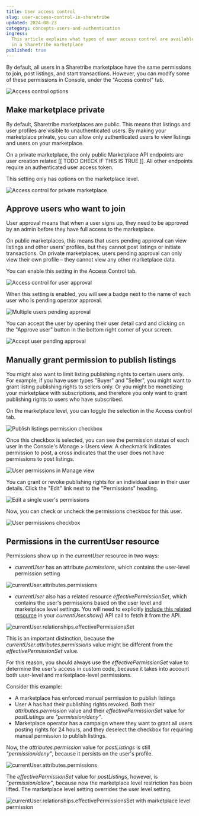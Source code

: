 ```yaml
---
title: User access control
slug: user-access-control-in-sharetribe
updated: 2024-08-23
category: concepts-users-and-authentication
ingress:
  This article explains what types of user access control are available
  in a Sharetribe marketplace
published: true
---
```


By default, all users in a Sharetribe marketplace have the same
permissions to join, post listings, and start transactions. However, you
can modify some of these permissions in Console, under the "Access
control" tab.

![Access control options](./access_control_blank.png)

## Make marketplace private

By default, Sharetribe marketplaces are public. This means that listings
and user profiles are visible to unauthenticated users. By making your
marketplace private, you can allow only authenticated users to view
listings and users on your marketplace.

On a private marketplace, the only public Marketplace API endpoints are
user creation related [[ TODO CHECK IF THIS IS TRUE ]]. All other
endpoints require an authenticated user access token.

This setting only has options on the marketplace level.

![Access control for private marketplace](./access_control_private_marketplace.png)

## Approve users who want to join

User approval means that when a user signs up, they need to be approved
by an admin before they have full access to the marketplace.

On public marketplaces, this means that users pending approval can view
listings and other users' profiles, but they cannot post listings or
initiate transactions. On private marketplaces, users pending approval
can only view their own profile – they cannot view any other marketplace
data.

You can enable this setting in the Access Control tab.

![Access control for user approval](./access_control_user_approval.png)

When this setting is enabled, you will see a badge next to the name of
each user who is pending operator approval.

![Multiple users pending approval](./access_control_pending_users.png)

You can accept the user by opening their user detail card and clicking
on the "Approve user" button in the bottom right corner of your screen.

![Accept user pending approval](./access_control_pending_user.png)

## Manually grant permission to publish listings

You might also want to limit listing publishing rights to certain users
only. For example, if you have user types "Buyer" and "Seller", you
might want to grant listing publishing rights to sellers only. Or you
might be monetizing your marketplace with subscriptions, and therefore
you only want to grant publishing rights to users who have subscribed.

On the marketplace level, you can toggle the selection in the Access
control tab.

![Publish listings permission checkbox](./access_control_publishing_permission.png)

Once this checkbox is selected, you can see the permission status of
each user in the Console's Manage > Users view. A checkmark indicates
permission to post, a cross indicates that the user does not have
permissions to post listings.

![User permissions in Manage view](./users_view_permissions.png)

You can grant or revoke publishing rights for an individual user in
their user details. Click the "Edit" link next to the "Permissions"
heading.

![Edit a single user's permissions](./edit_user_permissions.png)

Now, you can check or uncheck the permissions checkbox for this user.

![User permissions checkbox](./user_publish_listings_checkbox.png)

## Permissions in the currentUser resource

Permissions show up in the _currentUser_ resource in two ways:

- _currentUser_ has an attribute _permissions_, which contains the
  user-level permission setting

![currentUser.attributes.permissions](./current_user_permissions_attribute.png)

- _currentUser_ also has a related resource _effectivePermissionSet_,
  which contains the user's permissions based on the user level and
  marketplace level settings. You will need to explicitly
  [include this related resource](https://www.sharetribe.com/api-reference/#including-related-resources)
  in your _currentUser.show()_ API call to fetch it from the API.

![currentUser.relationships.effectivePermissionsSet](./current_user_effectivePermissionSet.png)

This is an important distinction, because the
_currentUser.attributes.permissions_ value might be different from the
_effectivePermissionSet_ value.

For this reason, you should always use the _effectivePermissionSet_
value to determine the user's access in custom code, because it takes
into account both user-level and marketplace-level permissions.

Consider this example:

- A marketplace has enforced manual permission to publish listings
- User A has had their publishing rights revoked. Both their
  _attributes.permission_ value and their _effectivePermissionSet_ value
  for _postListings_ are _"permission/deny"_.
- Marketplace operator has a campaign where they want to grant all users
  posting rights for 24 hours, and they deselect the checkbox for
  requiring manual permission to publish listings.

Now, the _attributes.permission_ value for _postListings_ is still
_"permission/deny"_, because it persists on the user's profile.

![currentUser.attributes.permissions](./current_user_permissions_attribute.png)

The _effectivePermissionSet_ value for _postListings_, however, is
_"permission/allow"_, because now the marketplace level restriction has
been lifted. The marketplace level setting overrides the user level
setting.

![currentUser.relationships.effectivePermissionsSet with marketplace level permission](./current_user_effectivePermissionSet_allow.png)
